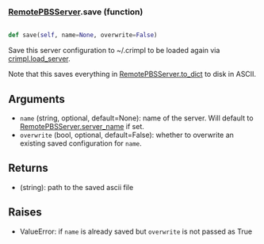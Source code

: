 ### [RemotePBSServer](RemotePBSServer.md).save (function)


```py

def save(self, name=None, overwrite=False)

```



Save this server configuration to ~/.crimpl to be loaded again via
[crimpl.load_server](crimpl.load_server.md).

Note that this saves everything in [RemotePBSServer.to_dict](RemotePBSServer.to_dict.md) to disk in ASCII.

Arguments
----------
* `name` (string, optional, default=None): name of the server.  Will
    default to [RemotePBSServer.server_name](RemotePBSServer.server_name.md) if set.
* `overwrite` (bool, optional, default=False): whether to overwrite
    an existing saved configuration for `name`.

Returns
----------
* (string): path to the saved ascii file

Raises
----------
* ValueError: if `name` is already saved but `overwrite` is not passed as True

